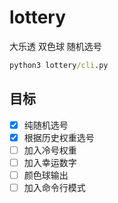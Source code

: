 # lottery

大乐透 双色球 随机选号

```cmd
python3 lottery/cli.py
```

## 目标

- [x] 纯随机选号
- [x] 根据历史权重选号
- [ ] 加入冷号权重
- [ ] 加入幸运数字 
- [ ] 颜色球输出
- [ ] 加入命令行模式
